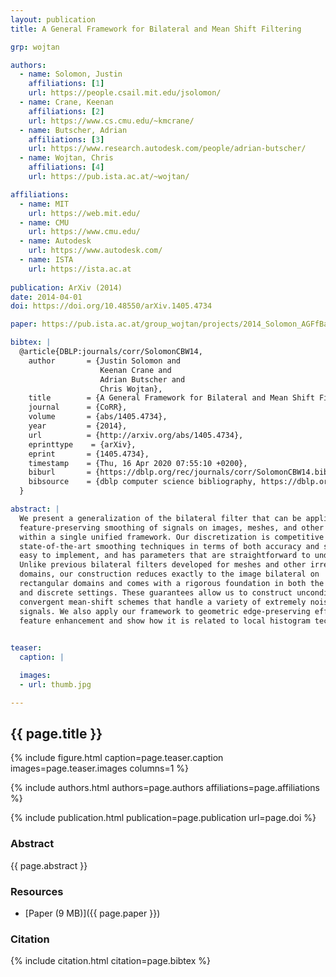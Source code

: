 ```yaml
---
layout: publication
title: A General Framework for Bilateral and Mean Shift Filtering

grp: wojtan

authors:
  - name: Solomon, Justin
    affiliations: [1]
    url: https://people.csail.mit.edu/jsolomon/
  - name: Crane, Keenan
    affiliations: [2]
    url: https://www.cs.cmu.edu/~kmcrane/
  - name: Butscher, Adrian
    affiliations: [3]
    url: https://www.research.autodesk.com/people/adrian-butscher/
  - name: Wojtan, Chris
    affiliations: [4]
    url: https://pub.ista.ac.at/~wojtan/

affiliations:
  - name: MIT
    url: https://web.mit.edu/
  - name: CMU
    url: https://www.cmu.edu/
  - name: Autodesk
    url: https://www.autodesk.com/
  - name: ISTA
    url: https://ista.ac.at
  
publication: ArXiv (2014)
date: 2014-04-01
doi: https://doi.org/10.48550/arXiv.1405.4734

paper: https://pub.ista.ac.at/group_wojtan/projects/2014_Solomon_AGFfBaMSF/MeshBilateral.pdf

bibtex: |
  @article{DBLP:journals/corr/SolomonCBW14,
    author       = {Justin Solomon and
                    Keenan Crane and
                    Adrian Butscher and
                    Chris Wojtan},
    title        = {A General Framework for Bilateral and Mean Shift Filtering},
    journal      = {CoRR},
    volume       = {abs/1405.4734},
    year         = {2014},
    url          = {http://arxiv.org/abs/1405.4734},
    eprinttype    = {arXiv},
    eprint       = {1405.4734},
    timestamp    = {Thu, 16 Apr 2020 07:55:10 +0200},
    biburl       = {https://dblp.org/rec/journals/corr/SolomonCBW14.bib},
    bibsource    = {dblp computer science bibliography, https://dblp.org}
  }

abstract: |
  We present a generalization of the bilateral filter that can be applied to
  feature-preserving smoothing of signals on images, meshes, and other domains
  within a single unified framework. Our discretization is competitive with
  state-of-the-art smoothing techniques in terms of both accuracy and speed, is
  easy to implement, and has parameters that are straightforward to understand.
  Unlike previous bilateral filters developed for meshes and other irregular
  domains, our construction reduces exactly to the image bilateral on
  rectangular domains and comes with a rigorous foundation in both the smooth
  and discrete settings. These guarantees allow us to construct unconditionally
  convergent mean-shift schemes that handle a variety of extremely noisy
  signals. We also apply our framework to geometric edge-preserving effects like
  feature enhancement and show how it is related to local histogram techniques. 
  

teaser:
  caption: |

  images:
  - url: thumb.jpg

---
```


## {{ page.title }}

{% include figure.html caption=page.teaser.caption images=page.teaser.images columns=1 %}

{% include authors.html authors=page.authors affiliations=page.affiliations %}

{% include publication.html publication=page.publication url=page.doi %}

### Abstract

{{ page.abstract }}

### Resources

* [Paper (9 MB)]({{ page.paper }})

### Citation

{% include citation.html citation=page.bibtex %}
